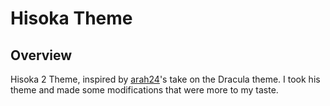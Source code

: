 # Hisoka Theme

## Overview

Hisoka 2 Theme, inspired by [arah24](https://github.com/arah24)'s take on the Dracula theme. I took his theme and made some modifications that were more to my taste.
